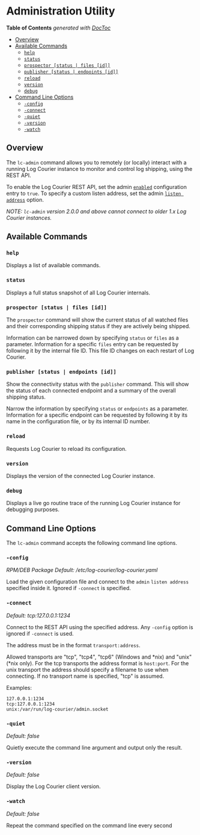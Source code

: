 # Administration Utility

<!-- START doctoc generated TOC please keep comment here to allow auto update -->
<!-- DON'T EDIT THIS SECTION, INSTEAD RE-RUN doctoc TO UPDATE -->
**Table of Contents**  *generated with [DocToc](https://github.com/thlorenz/doctoc)*

- [Overview](#overview)
- [Available Commands](#available-commands)
  - [`help`](#help)
  - [`status`](#status)
  - [`prospector [status | files [id]]`](#prospector-status--files-id)
  - [`publisher [status | endpoints [id]]`](#publisher-status--endpoints-id)
  - [`reload`](#reload)
  - [`version`](#version)
  - [`debug`](#debug)
- [Command Line Options](#command-line-options)
  - [`-config`](#-config)
  - [`-connect`](#-connect)
  - [`-quiet`](#-quiet)
  - [`-version`](#-version)
  - [`-watch`](#-watch)

<!-- END doctoc generated TOC please keep comment here to allow auto update -->

## Overview

The `lc-admin` command allows you to remotely (or locally) interact with a
running Log Courier instance to monitor and control log shipping, using the REST
API.

To enable the Log Courier REST API, set the admin
[`enabled`](Configuration.md#enabled) configuration entry to `true`. To specify
a custom listen address, set the admin
[`listen address`](Configuration.md#listen-address) option.

*NOTE: `lc-admin` version 2.0.0 and above  cannot connect to older 1.x Log
Courier instances.*

## Available Commands

### `help`

Displays a list of available commands.

### `status`

Displays a full status snapshot of all Log Courier internals.

### `prospector [status | files [id]]`

The `prospector` command will show the current status of all watched files and
their corresponding shipping status if they are actively being shipped.

Information can be narrowed down by specifying `status` or `files` as a
parameter. Information for a specific `files` entry can be requested by
following it by the internal file ID. This file ID changes on each restart of
Log Courier.

### `publisher [status | endpoints [id]]`

Show the connectivity status with the `publisher` command. This will show the
status of each connected endpoint and a summary of the overall shipping status.

Narrow the information by specifying `status` or `endpoints` as a parameter.
Information for a specific endpoint can be requested by following it by its
name in the configuration file, or by its internal ID number.

### `reload`

Requests Log Courier to reload its configuration.

### `version`

Displays the version of the connected Log Courier instance.

### `debug`

Displays a live go routine trace of the running Log Courier instance for
debugging purposes.

## Command Line Options

The `lc-admin` command accepts the following command line options.

### `-config`

*RPM/DEB Package Default: /etc/log-courier/log-courier.yaml*

Load the given configuration file and connect to the `admin` `listen address`
specified inside it. Ignored if `-connect` is specified.

### `-connect`

*Default: tcp:127.0.0.1:1234*

Connect to the REST API using the specified address. Any `-config` option is
ignored if `-connect` is used.

The address must be in the format `transport:address`.

Allowed transports are "tcp", "tcp4", "tcp6" (Windows and *nix) and "unix"
(*nix only). For the tcp transports the address format is `host:port`. For the
unix transport the address should specify a filename to use when connecting. If
no transport name is specified, "tcp" is assumed.

Examples:

    127.0.0.1:1234
    tcp:127.0.0.1:1234
    unix:/var/run/log-courier/admin.socket

### `-quiet`

*Default: false*

Quietly execute the command line argument and output only the result.

### `-version`

*Default: false*

Display the Log Courier client version.

### `-watch`

*Default: false*

Repeat the command specified on the command line every second
